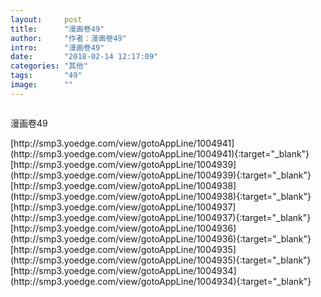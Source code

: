 ```yaml
---
layout:     post
title:      "漫画卷49"
author:     "作者：漫画卷49"
intro:      "漫画卷49"
date:       "2018-02-14 12:17:09"
categories: "其他"
tags:       "49"
image:      ""
---
```

<div style="text-align: center">
<p><img src=""/></p>
</div>
<p class="post-meta">
<span>漫画卷49</span>
</p>
[http://smp3.yoedge.com/view/gotoAppLine/1004941](http://smp3.yoedge.com/view/gotoAppLine/1004941){:target="_blank"}
[http://smp3.yoedge.com/view/gotoAppLine/1004939](http://smp3.yoedge.com/view/gotoAppLine/1004939){:target="_blank"}
[http://smp3.yoedge.com/view/gotoAppLine/1004938](http://smp3.yoedge.com/view/gotoAppLine/1004938){:target="_blank"}
[http://smp3.yoedge.com/view/gotoAppLine/1004937](http://smp3.yoedge.com/view/gotoAppLine/1004937){:target="_blank"}
[http://smp3.yoedge.com/view/gotoAppLine/1004936](http://smp3.yoedge.com/view/gotoAppLine/1004936){:target="_blank"}
[http://smp3.yoedge.com/view/gotoAppLine/1004935](http://smp3.yoedge.com/view/gotoAppLine/1004935){:target="_blank"}
[http://smp3.yoedge.com/view/gotoAppLine/1004934](http://smp3.yoedge.com/view/gotoAppLine/1004934){:target="_blank"}


